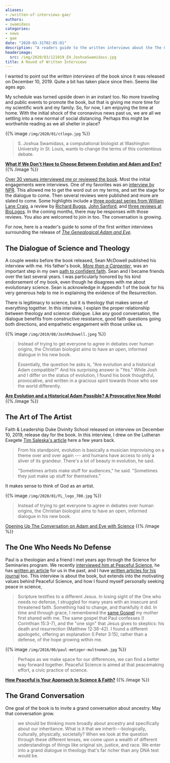 ```yaml
---
aliases:
- /written-of-interviews-gae/
authors:
- swamidass
categories:
- news
- gae
date: "2020-03-31T02:05:01"
description: "A readers guide to the written interviews about the The Genealogical Adam and Eve: Christianity Today, Paul Louis Metzger, Sean McDowell, and Duke Divinity."
headerimage:
  src: /img/2020/03/121019_EH_JoshuaSwamidass.jpg
title: A Round of Written Interviews
---
```


I wanted to point out the *written* *interviews* of the book since it was released on December 10, 2019. Quite a bit has taken place since then. Seems like ages ago.

My schedule was turned upside down in an instant too. No more traveling and public events to promote the book, but that is giving me more time for my scientific work and my family. So, for now, I am enjoying the time at home. With the initial shock of the coronavirus news past us, we are all we settling into a new normal of social distancing. Perhaps this might be worthwhile reading as we all shelter in place?




{{% image `/img/2020/01/ctlogo.jpg` %}}
> S. Joshua Swamidass, a computational biologist at Washington University in St. Louis, wants to change the terms of this contentious debate.

[**What If We Don't Have to Choose Between Evolution and Adam and Eve?**](https://www.christianitytoday.com/ct/2020/january-web-only/genealogical-adam-eve-evolution-joshua-swamidass.html)
{{% /image  %}}


[Over 30 venues interviewed me or reviewed the book](https://discourse.peacefulscience.org/t/press-on-the-genealogical-adam-and-eve/8570). Most the initial engagements were interviews. One of my favorites was an [interview by NPR](https://news.stlpublicradio.org/post/wash-us-dr-joshua-swamidass-builds-bridge-between-science-and-creation-myths-new-book#stream/0). This allowed me to get the word out on my terms, and set the stage for the dialogue to come. Then several reviews were published and more are slated to come. Some highlights include a [three podcast series from William Lane Craig](https://discourse.peacefulscience.org/t/wlc-three-part-podcast-on-the-gae-before-reading-the-book/9758), a review by [Richard Buggs](https://discourse.peacefulscience.org/t/richard-buggs-adam-and-eve-our-ghostly-ancestors/9782), [John Sanford](https://discourse.peacefulscience.org/t/sanford-and-carter-a-genealogical-adam-and-eve/9583), and [three reviews at BioLogos](https://discourse.peacefulscience.org/t/three-reviews-at-biologos/9994). In the coming months, there may be responses with those reviews. You also are welcomed to join in too. The conversation is growing.

For now, here is a reader's guide to some of the first *written* interviews surrounding the release of *[The Genealogical Adam and Eve](http://peacefulscience.org/genealogical-adam-eve)*.

## The Dialogue of Science and Theology

A couple weeks before the book released, Sean McDowell published his interview with me. His father's book, *[More than a Carpenter](https://www.amazon.com/dp/B002OFAY6O/tag=swamidass-20)*, was an important step in my own [path to confident faith](/pdf/swamidass-confident-faith.pdf). Sean and I became friends over the last several years. I was particularly honored by his kind endorsement of my book, even though he disagrees with me about evolutionary science. Sean is acknowledge in Appendix 1 of the book for his very generous help to me in explaining the evidence of the Resurrection.

There is legitimacy to science, but it is theology that makes sense of everything together. In this interview, I explain the proper relationship between theology and science: dialogue. Like any good conversation, the dialogue benefits from constructive resistance, good faith questions going both directions, and empathetic engagement with those unlike us.




{{% image `/img/2019/08/JoshMcDowell.jpeg` %}}
> Instead of trying to get everyone to agree in debates over human origins, the Christian biologist aims to have an open, informed dialogue in his new book.
>
> Essentially, the question he asks is, "Are evolution and a historical Adam compatible?" And his surprising answer is "Yes." While Josh and I differ on the status of evolution, I found his book thoughtful, provocative, and written in a gracious spirit towards those who see the world differently.

[**Are Evolution and a Historical Adam Possible? A Provocative New Model**](https://seanmcdowell.org/blog/are-evolution-and-a-historical-adam-possible-a-provocative-model)
{{% /image  %}}



## The Art of The Artist

Faith & Leadership Duke Divinity School released on interview on December 10, 2019, release day for the book. In this interview, I drew on the Lutheran Exegete [Tim Saleska's article](https://peacefulscience.org/lutherans-artistic-tree/) here a few years back.

> From his standpoint, evolution is basically a musician improvising on a theme over and over again --- and humans have access to only a sliver of its grandeur. There's a lot of beauty in evolution, he said.
>
> "Sometimes artists make stuff for audiences," he said. "Sometimes they just make up stuff for themselves."

It makes sense to think of God as an artist.


{{% image `/img/2020/01/FL_logo_700.jpg` %}}
> Instead of trying to get everyone to agree in debates over human origins, the Christian biologist aims to have an open, informed dialogue in his new book.


[Opening Up The Conversation on Adam and Eve with Science](https://faithandleadership.com/joshua-swamidass-opening-conversation-about-adam-and-eve-science)
{{% /image  %}}


## The One Who Needs No Defense

Paul is a theologian and a friend I met years ago through the Science for Seminaries program. We recently [interviewed him at Peaceful Science](https://peacefulscience.org/metzger-new-wine-new-wineskins/), he has [written an article](https://peacefulscience.org/the-barthian-tree/) for us in the past, and I have [written articles for his journal](https://peacefulscience.org/narnians-martians-neanderthals/) too. This interview is about the book, but extends into the motivating values behind Peaceful Science, and how I found myself personally seeking peace in science,

> Scripture testifies to a different Jesus. In losing sight of the One who needs no defense, I struggled for many years with an insecure and threatened faith. Something had to change, and thankfully it did. In time and through grace, I remembered the [same Gospel](https://peacefulscience.org/confident-faith-science-3/) my mother first shared with me. The same gospel that Paul confesses (I Corinthian 15:3-7), and the "one sign" that Jesus gives to skeptics: his death and resurrection (Matthew 12:38-42). I found a different apologetic, offering an explanation (I Peter 3:15), rather than a defense, of the hope growing within me.



{{% image `/img/2016/06/paul-metzger-multnomah.jpg` %}}
> Perhaps as we make space for our differences, we can find a better way forward together. Peaceful Science is aimed at that peacemaking effort, a civic practice of science.

[**How Peaceful is Your Approach to Science & Faith?**](https://www.patheos.com/blogs/uncommongodcommongood/2020/01/how-peaceful-is-your-approach-to-science-faith-an-interview-with-s-joshua-swamidass/)
{{% /image  %}}



## The Grand Conversation

One goal of the book is to invite a grand conversation about ancestry. May that conversation grow.

> we should be thinking more broadly about ancestry and specifically about our inheritance. What is it that we inherit---biologically, culturally, physically, societally? When we look at the question through these different lenses, we come upon a wealth of different understandings of things like original sin, justice, and race. We enter into a grand dialogue in theology that's far richer than any DNA test would be.

